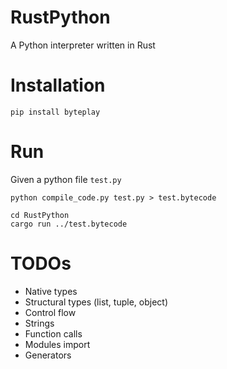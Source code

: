 RustPython
==============

A Python interpreter written in Rust

# Installation

```
pip install byteplay
```

# Run

Given a python file `test.py`

```
python compile_code.py test.py > test.bytecode

cd RustPython
cargo run ../test.bytecode 
```

# TODOs
* Native types
* Structural types (list, tuple, object)
* Control flow
* Strings
* Function calls
* Modules import
* Generators

